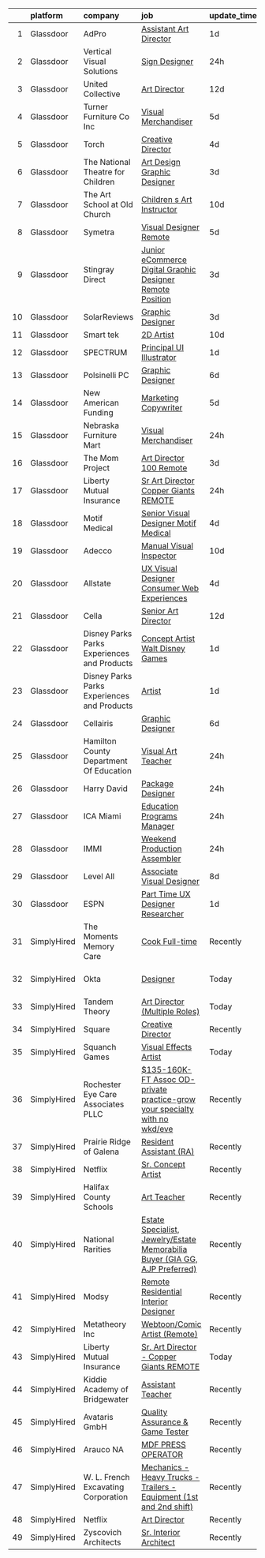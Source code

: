 

|    | platform    | company                                      | job                                                                                                                                                                                                                                                                                                                                                                                                                                                                                                                                                                                                                                                                                                                                                                                                                                                                                                                                                                                                                                                                                                                                                                                                                                                                                                                                                                                                                                                                                                                                                                                                 | update_time   | location              |
|---:|:------------|:---------------------------------------------|:----------------------------------------------------------------------------------------------------------------------------------------------------------------------------------------------------------------------------------------------------------------------------------------------------------------------------------------------------------------------------------------------------------------------------------------------------------------------------------------------------------------------------------------------------------------------------------------------------------------------------------------------------------------------------------------------------------------------------------------------------------------------------------------------------------------------------------------------------------------------------------------------------------------------------------------------------------------------------------------------------------------------------------------------------------------------------------------------------------------------------------------------------------------------------------------------------------------------------------------------------------------------------------------------------------------------------------------------------------------------------------------------------------------------------------------------------------------------------------------------------------------------------------------------------------------------------------------------------|:--------------|:----------------------|
|  1 | Glassdoor   | AdPro                                        | [Assistant Art Director](https://www.glassdoor.com/partner/jobListing.htm?pos=104&ao=1110586&s=58&guid=000001813cf175f6a1d7068ba94613de&src=GD_JOB_AD&t=SR&vt=w&ea=1&cs=1_f62b5aa5&cb=1654584866792&jobListingId=1007918640706&cpc=40021B6B9FB64F38&jrtk=3-0-1g4uf2th8r17e801-1g4uf2thmhaq4800-e3577bc46c7d0179--6NYlbfkN0DLWr0FuvwmpNY589ecXM0wpB-l41nBtAe9mv-PvJGiqby57FipG6GvXAtPTtWhgaVPkaIBkvm_YLDjk2IcW6rzK2V3nKt4mrQ9tYNlsMzSddColGgvnzzEo-YF2PlIn_C_Csymk4yLZ53GnZS_xPMvUo21G9cP3s2F4_dK44R09JEuKn8jZMLh6vsAr0ZDznF1e8KpLniWihZQYftUKVJWjkkXqkcmL6kUdaF4LsSAAAZZd39yC8zqGrUhOvHOdb3b31Vl6dumQ3OftBTx_-oDgvRYqNwNn2dlaApHevmhGhBUQzYY_1nAZhUWeG4vuUVdBiot6ABCXYGGZ_p0TNrmi6UJqZSMoJiNK6qoMSeVnacV3w84KjDAdPw7YBBx_dhMHqxw37-nKkrCf6m-H0rkYPNbKFZRTUv02bp_PPHOQ7pY2JgBzF2xmcMhOew6YzpA0Bqd401rqsGrBdk63ZZc9DYqmvlSMkcDJ46tTCrtb4Li9plRK4rhcsPHlL3vFLLJomp2Wnu27g%3D%3D)                                                                                                                                                                                                                                                                                                                                                                                                                                                                                                                                                                                                                                                                                                                       | 1d            | Colorado Springs, CO  |
|  2 | Glassdoor   | Vertical Visual Solutions                    | [Sign Designer](https://www.glassdoor.com/partner/jobListing.htm?pos=101&ao=1110586&s=58&guid=000001813cf175f6a1d7068ba94613de&src=GD_JOB_AD&t=SR&vt=w&ea=1&cs=1_6136d34c&cb=1654584866791&jobListingId=1007921447024&cpc=601A4E6CD41B5281&jrtk=3-0-1g4uf2th8r17e801-1g4uf2thmhaq4800-b6fda7ee741d6733--6NYlbfkN0CHpSnjIPxMtekS58WZl5Olhjo2iWL5RjE_Boe0ccr3FpZkwzxCry1aZo6_UZ-L-8drZuyyCHSLEjC0GmPYp2C0kRRv6vmAb_3i8P8tdkJLgPUOFZheQ8J44gkZ0i_Okwd0E90PB49HvsXOTejgUTqq_1_SM0qN1U10xYRDACr6_f1MVMtQzGYcLkmjSrpIwnE7948Jy4mZ5B3fSzoMPWlid9WKf8qIldD749NyxXVqKp3uWwsCVrS74FqB0K7vckUdGtSYabWXAmDEce3DTFWUZsTLa7lHE1A_otR7hbrqxF9dP7Va5gosh6RqU_EaMVNVb_jUq7nFa-vkiRpKDA3fN6RkENGtUKuQgiyBQQL-1cEli6Ras3gChDYHtVI33zW_nFsvuLMQwtVsPVPnAmXL1p-QcqDPG3G404kmpj1TuBGCO-yPSX0D6p2A7O-XI7P4ht45KqNNjcnbFRPKVhQGVWBjI_nt-x05gkhDXLC8PLYicxLDw7Ac2sZ39x_giGH8g_b9QuXbFA%3D%3D)                                                                                                                                                                                                                                                                                                                                                                                                                                                                                                                                                                                                                                                                                                                                | 24h           | Seattle, WA           |
|  3 | Glassdoor   | United Collective                            | [Art Director](https://www.glassdoor.com/partner/jobListing.htm?pos=106&ao=1110586&s=58&guid=000001813cf175f6a1d7068ba94613de&src=GD_JOB_AD&t=SR&vt=w&cs=1_d5aa16a5&cb=1654584866792&jobListingId=1007891627197&cpc=F929909D2225707A&jrtk=3-0-1g4uf2th8r17e801-1g4uf2thmhaq4800-b215969f490e5aa0--6NYlbfkN0AZhccrYCUSJlZEde1UnGXnwlG1V9FU8luw-eezWnVYr_TjwKh1ZGohuJHFN-lR5wYluKBjqnX_gCG4N22BsYneFOenQLRIQcPxapwTjjv5CNPyTi62cq0C7wT6mOIwWPmlt5qVDuwQoNKcBUKsHa_R_Y4RrnN_6Yhnt9H4Q1dSKNOgLXcT1c930DAvKEXTfDA4HLjorFQc40XqFDTSnYxNflS3bxb8EhvU-GKJtQYVSWu4zbiH6-aWoRcIipYO5K8OXfWvaEi6xecDLl-ntYbIRFCFdwXqraxZzdAHj0r67fty_CQJkW4R9jzACpyL8MSVqPGvdYItvQqHQBIFSi9e5mxbhtCeeTXDnIS2GjnPFrgFe33Z2DATdjf_TYqzZq_Rurb7iCjB6mFTLw5v5bo9MxyWydHcBrfwp4Ilpt6I3GueUn2IQPNxBgKp6w6F6dF8ZlB2qdQ9jesVa8inj78ivg0pdhZ5_jGFjOg-XxC7nMIMhEv88C1o7i9eWDlPFqcBCz-7uOofdg%3D%3D)                                                                                                                                                                                                                                                                                                                                                                                                                                                                                                                                                                                                                                                                                                                                      | 12d           | Huntington Beach, CA  |
|  4 | Glassdoor   | Turner Furniture Co Inc                      | [Visual Merchandiser](https://www.glassdoor.com/partner/jobListing.htm?pos=120&ao=1110586&s=58&guid=000001813cf175f6a1d7068ba94613de&src=GD_JOB_AD&t=SR&vt=w&ea=1&cs=1_298f39b2&cb=1654584866794&jobListingId=1007909683003&cpc=07D58528F3898F33&jrtk=3-0-1g4uf2th8r17e801-1g4uf2thmhaq4800-913c8230c7e2971e--6NYlbfkN0CKj9soqfSnS0SaZZ2h8VumSKMwLtQ1EIm6PzFBrLPGIsBgKbk69nxDejD8BdcNfBZstinPBsaKj-P9tS7vEv3ZDhB2HMQ_o5XP7c_zqoZkhRqDo7EayV9_gotYVa0Lj_6our76C7CcYoTSFuX2At98Zg3Lt1dOmhL-kevGgmWnYWnJGp-NtmHj8wEPEFO7rdiEA-zq_70qy9zzdziJ1sM7Mw1eADWFDS-6BjgnL_4KIAtEi4CvjjmJKaB_qRyO8L5tJMEgBJLZIYpyHGQqKaJ65zDej4rryG-QYrglBsXWPPlFCO_Xw1iiiD2UENM0NU9mVAAWqo8a8Bngll9z4S7Or35j7xwH13BgQgTEDRfKkXFUmFMc_AwWCNHvzJ3X6VVhZWzSREdetTF_03I7-hIftdHdS2bw8lTmIpt983t4a3wDQjmFYF0bhaGsURwi2_s_DYAW9Lsn5p3otSu4apOsp9yyZ-jx2AY5k-RzNsdUgtXKTPy0VmPENv9nqoH28MI%3D)                                                                                                                                                                                                                                                                                                                                                                                                                                                                                                                                                                                                                                                                                                                                        | 5d            | Avon Park, FL         |
|  5 | Glassdoor   | Torch                                        | [Creative Director](https://www.glassdoor.com/partner/jobListing.htm?pos=110&ao=1110586&s=58&guid=000001813cf175f6a1d7068ba94613de&src=GD_JOB_AD&t=SR&vt=w&ea=1&cs=1_476b94b4&cb=1654584866793&jobListingId=1007913618263&cpc=63E4514951618C5C&jrtk=3-0-1g4uf2th8r17e801-1g4uf2thmhaq4800-00937ec79c24ce6e--6NYlbfkN0ACu_hgM4mYOpGjE6TXudS1eLEYdlotK5aSiNrSIRlNjof6s4WZH7bXFnuSe61NsIDXTJH3vFl5IhncMzVS35oQgjAYYJUuMq9KMBJqU5NTXi8wsqpLLbFAOtmiiOmFDBuCZpugUgtCe7_6hChSq7iT2hJm9VZzHaU8lMvkgCGC5RXj9NZSe-hLmQg5u89e4VR3fiRCYpdI_cBX_cGGdTjdy032xLlKPeRZ-aIan3bpSqciC5eNQSfzLB4wMpNrKgBOdX0kKg-CsHwvilW0AMgrQn6bgwUyWlqpyXjalzMrStP6y_oYLmehHvOBfYuDNDyyj_2CmQudbBCVx0SYgh3WQdJVN9TGpk4b1bKn3pAJRdK-DIhDnYQbYFUawS8VlZPBg6v5NfecA2HNkaZlPsiGv3o2Qql1kQKtfFZsYUpEcVh7z1YS_OgU-nH5WSNLcg-wiLGxAv3HyK_ROTPsqfqEUaRvbjjRnDG1scmAIl-2dVOlZGXO18nk72LhTqtk_Zw%3D)                                                                                                                                                                                                                                                                                                                                                                                                                                                                                                                                                                                                                                                                                                                                          | 4d            | Irvine, CA            |
|  6 | Glassdoor   | The National Theatre for Children            | [Art Design Graphic Designer](https://www.glassdoor.com/partner/jobListing.htm?pos=123&ao=1110586&s=58&guid=000001813cf175f6a1d7068ba94613de&src=GD_JOB_AD&t=SR&vt=w&ea=1&cs=1_10a7cc07&cb=1654584866794&jobListingId=1007916617571&cpc=32EE424DE2B657EB&jrtk=3-0-1g4uf2th8r17e801-1g4uf2thmhaq4800-6d04e634c12dbe69--6NYlbfkN0Dpic54BVjlcVDipi6m9LjoBhk-v1cZuAX2JQAeOlBhmOOVn01mJiALRNHgucja-iFE8eoS-KbrYBwPn3APIGZhc_zdOMtDJhsaVP-ebixEB7FxKdU3VKQSu6quyGPPtU1KWMMhGDFBxBc62t2VBjVgxIZOBM62Ii-XoZuAvy71GO4C4X668Td-wLDJxSlxiFRXherYpRBz2buF_MPFeuki5RYmPXIwp4a2ylKcs9fEfHVcYFoQ0J2pMAnShk0aHUzI_vDhA6qGlJON4mlrPMYxzL_fjnptbakzLSE3UZAvPt6aGWmxM6923O0IgMr9yVweNDkfB9Od-5tTWQjC-ngQe_d9FKATomRvqUWpQCO65E3QpHTbjUmksAgG9js4m5-VXZDO7rV7rsvEUGTJ0w_SVFZYmnB4rDBgYGsyNDDOBFJq8eztpEI4sg1ALhiThjdARKxmlkgj76OCkjbmKy3ymhzdp9Rc2g3w2QOOwUfCJl-3pXHUF6Wicfj5ErAo0nU%3D)                                                                                                                                                                                                                                                                                                                                                                                                                                                                                                                                                                                                                                                                                                                                | 3d            | Minneapolis, MN       |
|  7 | Glassdoor   | The Art School at Old Church                 | [Children s Art Instructor](https://www.glassdoor.com/partner/jobListing.htm?pos=117&ao=1110586&s=58&guid=000001813cf175f6a1d7068ba94613de&src=GD_JOB_AD&t=SR&vt=w&ea=1&cs=1_712951a9&cb=1654584866794&jobListingId=1007898362267&cpc=F17331D9BECC482A&jrtk=3-0-1g4uf2th8r17e801-1g4uf2thmhaq4800-4510296c94bd4c16--6NYlbfkN0CtrcGDsh6wWfsizzzgSQJVT51GITOv18fmG3XJpqcR0dWDKVuRX2XAptEwZLJ_BUZMavSWYYGww8SoIqBGBlGbVY1uZy1DBo9ZoR5WsUq4xgBGtgPt-n3nurY2wseN50j1L2wn8lqp2mS7sKbpkoVwgkHaytOyF1N15-OjBuKDif_FptRo2Dx88O24EJheuMLrei4ee2AXoP0UoY6OK1-qqpv_ZvW58ba_MoxkpbqYdTaiCTf8Wggtmk0KBkOthX6o7KNSa4hu3PpRES-1lbFghWnrv49PQxBmLaMPLzpBLHZ8Tj4qRMkS5iy2GB0bGj5wRaB8ymv3bnUJguV1pqu-1DIZvj4lxvs_scOswQZZnhsHw9yOriJqmLX0VCY4jhsS-aHzrvj9Er9EFj-TB-O4TYPiUYbs2xn80nVn_D5dofAu-xuaYHOg20jhKqeKM7fLqQVLJPq2WWvhtGHbP3_givVDXwxAnp8ZnC8uIz5HEPzQlM3m2eY5DbriPrSPttk%3D)                                                                                                                                                                                                                                                                                                                                                                                                                                                                                                                                                                                                                                                                                                                                  | 10d           | Demarest, NJ          |
|  8 | Glassdoor   | Symetra                                      | [Visual Designer   Remote](https://www.glassdoor.com/partner/jobListing.htm?pos=115&ao=1110586&s=58&guid=000001813cf175f6a1d7068ba94613de&src=GD_JOB_AD&t=SR&vt=w&cs=1_1cb13f83&cb=1654584866793&jobListingId=1007910117840&cpc=AC285F3A3ECA6BB0&jrtk=3-0-1g4uf2th8r17e801-1g4uf2thmhaq4800-81365151b091542e--6NYlbfkN0DxLmO7NH_YTtLbOIMvJFqJGEF88__vqD2fZF7JxivJ0azNiCTgnfJhqK52DTe9kl3HxAUXSrL2mTd0Ptx5yHlrOP7pNyy_I0DH1ewqAlG-HwrZHUudZdbZdhMuQaE91j7v3Tw7VN79EeVQTmxCsMd4tn55Y-PDa_cgZasr_TwpzDmWsdLYfhCh-WO5_hNFzuq4Fx8xHj8UiTZndiFdfdxI1tW7TCIlMiI8qh2Fz_RF1b4_pfy84Z3FCPxTgjPcJI0QkowqroAT232uW_tRic4T8RtIoXQv2HRU9ymwRecnRal76VFYGL8tutI1x42qbT-tR7wOvDrM0WjFNb-87SK3WPGR19OZwMmyLNIPzlvvCpiJQUytNXnZ7f6UA6PAjNnTpItg7Mb8OCKjBVAf7Nd3IHQ-YPQM9NW4DVIGUQ1Lcj1LuSv1ofojTOyBtUpA87tYKmLODoALta7HRe04gGJa3wN33hOceGIlgvRaCxaizs_dsiKjD4OkUZAuwUjEjdQxlzo725OCGem-_MwB0O9i28Yqait31LghAFWUK0vcHxl1fvuOXUzkYcVTzPG6KCw%3D)                                                                                                                                                                                                                                                                                                                                                                                                                                                                                                                                                                                                                                                                        | 5d            | Bellevue, WA          |
|  9 | Glassdoor   | Stingray Direct                              | [Junior eCommerce Digital Graphic Designer   Remote Position](https://www.glassdoor.com/partner/jobListing.htm?pos=126&ao=1110586&s=58&guid=000001813cf175f6a1d7068ba94613de&src=GD_JOB_AD&t=SR&vt=w&ea=1&cs=1_21bbba8d&cb=1654584866795&jobListingId=1007916925681&cpc=654405A9B1E0A9F5&jrtk=3-0-1g4uf2th8r17e801-1g4uf2thmhaq4800-c4f044e08a5aeb1a--6NYlbfkN0BhFJ8ddqZb8WQY2A-LeqcjzbfYC2yoFcx2RKsEMgWd6jGlCMHeR7ko2nHT3289qBbauEkqN3pPtFK1sf1zqQ3jiyCRpzmriXFxJxikwqYqh_Dx_h5baZNPCUYAqieA15MlIpzBYUCXd1fmBUXTtYUrnbEGMf_C04Gf-NhbsKsSpx0HwE9e_gBwjyDC_UjQLjUf8ZZ9Wa5QSm0KGnNWtqP3dmlV_cZxHd5tlQi2HrXKtyTNXneeduoQFjoi73Cot8bWcV8P2I5zTs0FcV7mCCzDeZNiP1Oa-uXkucmwmxNiGRMlhLlQMUxCU5M3909wspoVke2N_ZIUKzkhyNYS2Qo1zVuWN-xmsoxRZekcmfBY-kl6zz01sAOh0jsZcGICX8xribsnqqoRLulnm54C8I8HDaP8FpzpBEnorjzvoJ2aXwZ5TbFNYrthSnomXhEHRbDJAmljE78bSPBQWam9EG20MxPAT2oBHgpkXdU1aD6M39V_t39ysxqSqXoMaucEp3FtDs6YIHgC7WEXML7Lix-4x-OYjaLcKSaelIQo4AxHFw%3D%3D)                                                                                                                                                                                                                                                                                                                                                                                                                                                                                                                                                                                                                                                  | 3d            | Remote                |
| 10 | Glassdoor   | SolarReviews                                 | [Graphic Designer](https://www.glassdoor.com/partner/jobListing.htm?pos=116&ao=1110586&s=58&guid=000001813cf175f6a1d7068ba94613de&src=GD_JOB_AD&t=SR&vt=w&ea=1&cs=1_487ff2e9&cb=1654584866793&jobListingId=1007916022767&cpc=1D891ED3EFC3904E&jrtk=3-0-1g4uf2th8r17e801-1g4uf2thmhaq4800-35effa83c1b04b45--6NYlbfkN0Cl5EkcnNUgaa9wFpZ0kwgW0tbGD9CK2ONfLQYOXjTpmBg2jJtRGBzNT5znIDD_TJAWpRVe_WHrg-4K_urKBY2g9gKoqWLxD4rO6tYoObpPUEykSdck-FmkOUJmMUUaGM5P757XmMoR0hadGb9Gd8Rn32zL-FtB4O21EZVpvqxgPC_ePsmjo7msVip2L_OJue83L3VEROXXogic_x3tKGFMHwSe_lX3BWS-pSwVMZ3ec5XaOwz5PVCdrDPimnS3tzdGC-hM66lkWVkh9TJiVDQkg12sgVjewpDfIC-5ikRkHV_e_9Qpq_IDuQOGceVI-W_cwrkKxLTfB2L9oiac25uP0eiWl-YPEdTt1kxoUiMJEJ2PgtwsWbbE0-8HXMkbriEmtBEIWV5-baOlS53u7LbG4I88tUZiQECLGo5k3aLRqGgWygQhV4k8H7-YcxaS1c6bbcD4A_IyvbliEwIwCPDsrK3OQUcJMaWI0kxqb6xRj7r8NvaQvTYU)                                                                                                                                                                                                                                                                                                                                                                                                                                                                                                                                                                                                                                                                                                                                                         | 3d            | Eatontown, NJ         |
| 11 | Glassdoor   | Smart tek                                    | [2D Artist](https://www.glassdoor.com/partner/jobListing.htm?pos=118&ao=1110586&s=58&guid=000001813cf175f6a1d7068ba94613de&src=GD_JOB_AD&t=SR&vt=w&ea=1&cs=1_b2b7c36a&cb=1654584866794&jobListingId=1007898657002&cpc=E521981D00147CE2&jrtk=3-0-1g4uf2th8r17e801-1g4uf2thmhaq4800-a91642d6d0390945--6NYlbfkN0DP7N_JgDagYY8-Mk0WwzF0Q0gIEsWRfzc2JbQn8QKLxI5WINWVnLWau4r_adrYk_1iygLoHHR6EgNpyowVhjv6oYJWAZTJUj6LVP3HI4YNWLK-mr7phe6wQrl4TArT3Y9kGPKnB7ZbBipykzRT0U-bkqcixq2soOXMeIQY18aPNNk_tc_H3KXqRv6OwkQ3UvoKaE5dOZlElnmOKPgZyuW_RGRqXyo9FdFUDH-v-si1GXodYFtz-nvxZUARXDvcJ09xJUVwKpDrnFsG5FvMvUltduHq_3aSAQ1RzRx9vklLgNzTd_JsZOaj6_qRSYFn5WXWxG9AWchjtkFxART5mIVWc0XrAgIMxx3XB3aKyf1oEb-jKjqcDiJszJQXj2kC_yY9AM_WDstMnZBDNztGMffxK99iKFS5pYZTvkT3eKPI0F-H0Q1rc39Gz6Hg0Jtl4C9gUvJLB4dQF-9xd3p5CTdwEUe6u_ckp3Wg9cMGcOM6V60BSZxN-nbVd6XduYdZ_KA%3D)                                                                                                                                                                                                                                                                                                                                                                                                                                                                                                                                                                                                                                                                                                                                                  | 10d           | Duluth, GA            |
| 12 | Glassdoor   | SPECTRUM                                     | [Principal UI Illustrator](https://www.glassdoor.com/partner/jobListing.htm?pos=119&ao=1110586&s=58&guid=000001813cf175f6a1d7068ba94613de&src=GD_JOB_AD&t=SR&vt=w&cs=1_d682ef46&cb=1654584866793&jobListingId=1007919471141&cpc=8AC01DCC8FF2DC38&jrtk=3-0-1g4uf2th8r17e801-1g4uf2thmhaq4800-54a88a600a2bc683--6NYlbfkN0CeXNZYxOzgf11O9-TFJft4I5QLQjKTqoL33Rtx55G7TvJvoeF0OvnalWemQxNwsZtFTDwTa-MzVEUBcl-z9sZPG5EtW0bmwn3PGSpnngmjsApqFTx4qR41AwgibY8rqKOZbM7-1oFPTwZkzZ2oNJ8eOmYJhRhe2m54pDcyK6so_RlxD9PRGqPBtCoQUz8KD1gU32pCX3ZIVLggYg99eZeHMg-uRLl-CT4woIFxZv4u9AbM9DiCwjw44akR3q0AA1uk9rCTZFzVSqrBuJVqDPpGSCFmWQ0Xpv27LXBZSccM3ZGBNKjaNac6t6TkZgaIzltBQW6eLsADYGLXiO7iTPW3juJWGW4yqxcb25B6FWpN4Vta7LTRQyLLy2f4-UFl-MAXtIBVpPskIX81x0ruDn7O8oYx2KpMi2aLMtfm54YdG1iwFzjK_gp0_ooAG5dXtoyVIpTKzN_O5g%3D%3D)                                                                                                                                                                                                                                                                                                                                                                                                                                                                                                                                                                                                                                                                                                                                                                                          | 1d            | Greenwood Village, CO |
| 13 | Glassdoor   | Polsinelli PC                                | [Graphic Designer](https://www.glassdoor.com/partner/jobListing.htm?pos=124&ao=1110586&s=58&guid=000001813cf175f6a1d7068ba94613de&src=GD_JOB_AD&t=SR&vt=w&ea=1&cs=1_43ab488b&cb=1654584866795&jobListingId=1007906321953&cpc=4F748F1840550ABC&jrtk=3-0-1g4uf2th8r17e801-1g4uf2thmhaq4800-d2ce0de0daad8f4e--6NYlbfkN0DabzwOHJTuDmxoknmx9nk_l51Oq8I8VI_I8dHOoLJR4X7_DNkkHhgpPBW3Ar_GKOjnhP_rVj-J3Syr9RBVK5xRualCsUJfvfYkyLZHtvANTIgjPekSteFOrehFg4RaWtGigJQMRQSpfz65ETjYbe3HVgFMHCeund1NL0pGoLMsVhI3Nz4xmFBHnx-dTc-Zn_tf8iODppcVOKks_iJn5yabayyJTFh2axR90K2axLxIz8K7JrODtnhP9mOB3s6oVls-CCb96N-GMZ1JcagvOQRIMKGWzm57MuOe11bTKUPwd3TsGQ9zl3qfxALSxpKJOHnrGjoS-6NqakP1rFQabOm39yM_V1CSvTG08OWhQEl9EXCrZcGIx0nn29PUcXNHQSEaj1jZODdd1Fnzgd4KaQZXkI-92kXayNmgB3XRMuHyervGoyFG1AWxSu8uz5gql0XcfWY6-Goi4Gsa0VRTWc3q-6PFrVyAakXV-Rm-JKATcOqP911lvNYeRcxjBkj48OM%3D)                                                                                                                                                                                                                                                                                                                                                                                                                                                                                                                                                                                                                                                                                                                                           | 6d            | Atlanta, GA           |
| 14 | Glassdoor   | New American Funding                         | [Marketing Copywriter](https://www.glassdoor.com/partner/jobListing.htm?pos=125&ao=1110586&s=58&guid=000001813cf175f6a1d7068ba94613de&src=GD_JOB_AD&t=SR&vt=w&ea=1&cs=1_91050780&cb=1654584866795&jobListingId=1007909585191&cpc=F41FEAB56D215062&jrtk=3-0-1g4uf2th8r17e801-1g4uf2thmhaq4800-8a5b28da358e6179--6NYlbfkN0C2BFb7Ub2YUp4strrym9V3pWtjyRKtgHKt_kMzkewmGGJEved23y_kY-GSZp2akmMiMYG8Vmbf7wqH4oSHnsgxwW1u0dd9Dl5YAks-fHnrS6ylMBNzZlbGwlfiYUInRAYCPICxzeRQvgyIBIENbeyic_QbYTBxB1mkihnfRX2bK7JN-4XHJmuVQtBwkHW3kNUpjw7dTMqsMI50n8fBmIMdvpNrLeypEoMd4i4CmIPnC0_pKiiKZ3a9i5fAl3eAFQoDw5FJ8K83H9Fgj9hXVXWWnQDICCcCSEX8M--PE-Ov-adJVCKwXXzSTDDn-CajS53BpGFAQTBPVvjkEHhzDlyHWdRQ8x9jEL7cqQ_OeKBLRXX81rEJhddzTH84h63M6FORqeGR8rl--uRDgfU2aByH0nCjUG2vd3KWFiLnJq04sWRO1i7veOHCF0ocQhtiZ8YSfKKtCsz4WkIjowjn0y3zeoN3P129wbANHBJ33eB6AEGtpxJGmIrX2GaWaabS8nk%3D)                                                                                                                                                                                                                                                                                                                                                                                                                                                                                                                                                                                                                                                                                                                                       | 5d            | Remote                |
| 15 | Glassdoor   | Nebraska Furniture Mart                      | [Visual Merchandiser](https://www.glassdoor.com/partner/jobListing.htm?pos=108&ao=1110586&s=58&guid=000001813cf175f6a1d7068ba94613de&src=GD_JOB_AD&t=SR&vt=w&cs=1_fc2438d0&cb=1654584866792&jobListingId=1007921008977&cpc=8B69257BFB62E45C&jrtk=3-0-1g4uf2th8r17e801-1g4uf2thmhaq4800-c31152cafc9f012f--6NYlbfkN0Bx2LbAMGaa1rfOK_nDgFH7iPSITMHVlgswTeCEeQLKjCuu1dnVq54j81YJZ91nc3LQEyt5RyRKEffH560Y68VQVi94cK8papf5D84kf9P5DjMGGIzgM4z4sHGYM-GtuxofAaLCM8htdyKYjGzhFNbXBko_3el3orQFrZLDYbGvbpH87mqvxq1f_Ja6eaNjMWe-K0117xF6c5gFw93-rTL9YgrQw_fPi3f9hR2KF8LKdpE6-f7raCSvaWQDQF7MS8Kchl-f2oqUBnRIUypEXNvhSY-o4dpIDbRWIufvNyclDB6ZiY2OtGYZuTfY4i82xq0ePSW5efEmej1DnTxI4JA53S09R4Ehbvc_u7OvQlxaH0o4sy1gCaK-cn_aNLFAgHuO0qcWeYqBYMBiYxi19f6iGaS4Rc4iZdYado_k8LJr-cBuCMcYdsQFSzvFlCjOsGWL8_10oUSaL0D1X0SMOyo-u6sCIc4H8xSREn8pbk0j3DUxdDqvcldzWlvsnOxAmlws06Qytyd4_CRpMjJamMj7zwP4JWNgzbr1ewoVe6C5ZXMsM7kaf07O9XsteNH-yIygtgrkEMxUpH8G9VbYUsemAfjEHH2WMHxY6ltSy__3AB3Pr1zA5BqExeyBP-Q4MFxwxbfD3SUnSqpfjMRTsGEKYsiUO5RNiFw%3D)                                                                                                                                                                                                                                                                                                                                                                                                                                                                                                                                                                             | 24h           | Kansas City, KS       |
| 16 | Glassdoor   | The Mom Project                              | [Art Director  100  Remote ](https://www.glassdoor.com/partner/jobListing.htm?pos=128&ao=1110586&s=58&guid=000001813cf175f6a1d7068ba94613de&src=GD_JOB_AD&t=SR&vt=w&cs=1_fd8abc4c&cb=1654584866795&jobListingId=1007917214964&cpc=F41FEAB56D215062&jrtk=3-0-1g4uf2th8r17e801-1g4uf2thmhaq4800-fc5f6cbdd377cbc4--6NYlbfkN0BDp_epf89aHDQhKpPegNJQ_ldQpEFZQsM9OcONMGxWx6pU56EKHF58QjVdAUvn2gUAHFSC33B6m9e4kpPSo8E3LVx-KcHT_L7bs8uuk90h_bM7pbanjemS5_jxC1QNMvIrt2EGdNhVGL3AyNsm2mJ04sj8024Ps--YUutGvsMZ2J5MWffZIdJzsf3NJ5QiJuO9aM_zT2m_LbdWjABMm-4gaavm6d5kqOWTIG3TvlTXg19zof297bVmUoMvgrFzyuWqpt5xxVn1jXznZOi4xdJSUX547FkjjJ_ictB-30NvdOB9hTKMb2eaihYb-MI8KgqzVtWriegVUVh6445VfjsI3JyLfP_o2qj75ZvkW1QCkKEI_GRM6lHTAFfLLqcBWM74xhblXR6rl0dlCcqUYMAQYuslSdPp66RdHNu6w8nMIvLo50fVTFnhV7H1l0XLUiztsqMHxGSokyOoYrRo41QOKb66RBrPdSuG5AZIXwDhTGn2MlMFkYRyBoIEASl4fcY_44gam0TJJm3M204kvI9woLJd8AghnOwSLKY0yOvSWwXvUGvr04O3lzeXLiIOPT4NDoxQXj-p3w%3D%3D)                                                                                                                                                                                                                                                                                                                                                                                                                                                                                                                                                                                                                                                        | 3d            | Remote                |
| 17 | Glassdoor   | Liberty Mutual Insurance                     | [Sr  Art Director   Copper Giants REMOTE](https://www.glassdoor.com/partner/jobListing.htm?pos=103&ao=1110586&s=58&guid=000001813cf175f6a1d7068ba94613de&src=GD_JOB_AD&t=SR&vt=w&cs=1_c1371838&cb=1654584866791&jobListingId=1007921597373&cpc=34670CD602BE5E55&jrtk=3-0-1g4uf2th8r17e801-1g4uf2thmhaq4800-3daba5ebad00b706--6NYlbfkN0D19kSVUiNzG2UWy1lRGehFMusHrHGUl8ru40ax50wmt2hEk1GE1yJpaNJle3AtKCFZMv5-6fh99ceO1TB7jaE1rQnCXx37mKEbsfybQglGGNag15-JQ7nD5NT3DMyV7TnKZ4Mih68ohUB8yWZDmYZ3jNg5DqL1Vsfv7zv25Bf8i_pvDnRIqTY_4ohz2umJl0_vidzZACNDWCW1OthYKFf29TGUdmfxmudQRou9CP43Kquqp9nDlpiPSCnnet4-U0OsJ4w8Ji24BEkRV5xg5IMyzeTYXIbO_GsTU1GSVPDZLCowkpDfXlSvoj_LxJEItzXvZNsZ-Xdp-oRPwGX4tTU6GgZuDm2-lndXUQC8NAkq4OzcUHmQhkMLZWVZfuHuwbCPNWTp-TAjLWA2aQSgdv4rb2D5aUVKVlrf7YZwwdjUcjJ23dxIHtXRgYHYYN9dXpdrwBKK--U_tCHwxLgHHJZQYP-WlB4TZRL7BeEd7mlGjtHrhoe3K4tNpcZryoQyKSLaOd_kj835vSrZnr5bcaNzxtYmV9r_XIA3B4iKADjp-Tq4kEU8aR6GdHKyndJJV5iBF7pgUnTHYCAeBcA4Op5WRYJUzfHYbUtqRoeYfSLNUzUdg2Vs93haYmRc8dURJ4Qqvs410yhsmss2YY664_lz)                                                                                                                                                                                                                                                                                                                                                                                                                                                                                                                                                                       | 24h           | Remote                |
| 18 | Glassdoor   | Motif Medical                                | [Senior Visual Designer   Motif Medical](https://www.glassdoor.com/partner/jobListing.htm?pos=109&ao=1110586&s=58&guid=000001813cf175f6a1d7068ba94613de&src=GD_JOB_AD&t=SR&vt=w&ea=1&cs=1_66927f40&cb=1654584866793&jobListingId=1007913880227&cpc=40021B6B9FB64F38&jrtk=3-0-1g4uf2th8r17e801-1g4uf2thmhaq4800-59144bfb42a1ffd4--6NYlbfkN0BZhyM__g-MJpR_k2NRwi4kLvT2eM2Ld3-Ltk3-h7qf5HdkFETVgTrfvWgcggUxq8DCFHAm5tBn5Dxcl6e3t7y3Qtqg_6tH6umGNA_J0BTz911dRN7Tpc-cenVnASCl2Q5R59ek0UCie1dTPy9KYmbtZa_hQFIy8wfu_dOXnAK-Pa_zZsrfVzvKY57K-xpwhwZhuyuGR2IB1JgaLQ7O-_IAsvYYVqXgkbTEJw3FD-qN2pEF14z3NaY-zdfBKFyAZKf1I6iijEroCwu0bALz9BOQ_OJWRhtQ0rVlULovY1R1khlJKi0kLsZ19A98L2v4QD6zHAWCWWCLvFELNKS0XqE7OpwfFyJxM6ihGu4afUqAo6HSMG4SEpkscGs2zEbV-6o2K3AX9dsQdnUP_gmw7VLJiWGG1QKCtZAFTd9Y5LVxiLMWCFQjwB4rrAvnNCw9o3ud5wCrIrALK9tuuWImNdA2NdMPCw8uw7cEc1oYrNbCcPMeHOp6Xa94euYxTR9gRD9S0PRsH1RXEWT1-7un2rhiEAKdJXsdvwjxymk39KfZkGX4f-x-lv7S)                                                                                                                                                                                                                                                                                                                                                                                                                                                                                                                                                                                                                                                                   | 4d            | Asheville, NC         |
| 19 | Glassdoor   | Adecco                                       | [Manual Visual Inspector](https://www.glassdoor.com/partner/jobListing.htm?pos=129&ao=1110586&s=58&guid=000001813cf175f6a1d7068ba94613de&src=GD_JOB_AD&t=SR&vt=w&ea=1&cs=1_74a51061&cb=1654584866795&jobListingId=1007899472889&cpc=3E251C7E648E8D76&jrtk=3-0-1g4uf2th8r17e801-1g4uf2thmhaq4800-4637388791e3bad8--6NYlbfkN0CsARmfH1XNQTa22oGIIJ18FtyAjbQsgfeQZpddTLaeHpCYMfBW8ir34LRYjnjzrv95ja-yGxKpwBrY0himcuDmCi9pcKSy2Bi6Xo27M05sgUqvOkWaRugBAUYoXANLy780V6xcKbYSZ4EMlN7yqWx8ju8_Vrik05t5-K5mTENoVkTEkXJvH0SEcWmvWf_icw-ZU_38wesAH_KDdfBWs9D3lyLlIltVBbXZcNI_Bdm6aq7H94B9vcB4o8nvveBdb25ap9lp9uCJJcyDE4ooXFIIq2q3RoJuh5S6WJ5xxLBHCZHHqWjOT0nlVqS3iX5TMbcAhFXpPxG1PCOj7Ug0Kap4z15e2ETB-yYFd4eMHIViKK3TCLzC0zTbL0VuAK5ko7fxpaYI7R4vhpQrR8MxBvCJNivt3-SpEuyd96cYF3nG8nfdjT7fzj3A8iaXr4GXCdV8yzbTLuKlQfecBASPUG7ZxeLsWYQbXsTbpggnGJkwvu3FVbUES5RkOTmteHLZx0CsrA2yj4OZvUq89Z2woEuqmx0MIIQmtulqFny5LkuZcyh681UipW6ML8loJ8eF4hGI5-xht-HbVXzEnU6xFOxx7I29DPMrAbtCIZVn8eEYH4Xz1KhNd2LgSnlhy3lqlLPx9ItQR5EbPkzcX_P3-j5KwtjhYHm2k8FJx5ZcBSRBeIv2wZoBET1_ZdicjfUAya0l_xTxDkstkDgcrwR8r6pwCyqShGIR1A39wy19536SkBklEiM3xqSSPzrl3jcwSWqW9pbWbq-Ofmz0gaCTj-jPvzKDKpFFdXASgBIdSpgpuULwOAKdTXgqZE318-M_6qsx4lnKFSMk9dpPLHb4DLbu74ip8LbpRHl7S00dYO3QcZ7S3GAPl_EsvCsQG8DkJRugbLKWDstqp7memcPrEfnDYqL5K_I7Pr6k0-JCW4bwLA%3D%3D)                                                                                                                                                                                                                                                                                      | 10d           | Marietta, PA          |
| 20 | Glassdoor   | Allstate                                     | [UX Visual Designer   Consumer Web Experiences](https://www.glassdoor.com/partner/jobListing.htm?pos=127&ao=1110586&s=58&guid=000001813cf175f6a1d7068ba94613de&src=GD_JOB_AD&t=SR&vt=w&cs=1_b65a26f1&cb=1654584866794&jobListingId=1007914485050&cpc=F4EED0218A761C36&jrtk=3-0-1g4uf2th8r17e801-1g4uf2thmhaq4800-3196ac33e8f806e8--6NYlbfkN0BLH0BMQoDn-yw6Urt952hBm1JLFZ7WpBxND2cMIOjOqdmupiC_ZwOjCSzUpM3cDMZGOf-Kt_-x8Ym-llbhspBMgQkvS4-FVVe4lgdPNxQFzCtELzUdOAXdalJtT_oXjWdEPwr5edWDyv8RyJ9E9o24SA9RCt72_oDm4CeruygIA0PVnN2MWJUTar19VWzOp-Fa6lrCZF871efbBOMEtIF2gVz5bic5-tMDc7cnqzPD24iK8a3DxywjAIcCNSZ7sba1ZqPOB-ipwxO72Zgeb_R3hwuO9Yua3xhvcgdSmGAAS4vV4IlAcydJugOR-Ma3Gp13mu5s8zN3owuHKciV0CE3MS0q8GAszyL5GATLjAaVJ2o-NhbBruXPNUCfh7e8rPOpnfJeuTKE5rN0NuNegToWfRauzCJ8JlbUwCq9fWzw8KE-G81ljKvXeBTIMCk0WdBbgrHTIuMs9A2597XWlODEq5Jm9hTNwOak-3JngbAU1Yy_jfslpdG-w0LXKJmj9m0rwG6tDPYfEgogqAd8x0tEy03pZctirgu9CnhbAUyuQjGNaTOn8P-0mmMzl6J6nozh74Jdk4YYlF5tTubNNHgeT2jx5vkrCaj6EA26W4bbu_9YFqyagOlS2v6bZ-Nj_nj6pOuyUbyZsvkfENXRDz-mRUhOCb3m0Asxs_uV8hQOfgNrPaUA8YCC5U0hRZDn5YZ72JWk1Kn30ulaurZ7uDwWgmAeyyMhneXt6EL8vGW79C8MU__-s1JeHASwGqE9UONHffx8A2ARHR3yNhOUSpxFiFDu3ZXtkPK9dUqE2ROVyHb4CkwgePPICW_gA7_7FNFfsIjcS5YnxHfUQztHewif8GRuxiY6EQpwYtCDRdAgBAP09USPy3PpaYwMcuGpXWgaVoNEZGAaPqJ9kDchTw7fDu3ZuPqnhnJDlx2uWDlJjTHzqzb1h-g2sVjpVtbAt30vhHXhkA-A8xmo3bk2VPaca2Lc7jBbBT2_z1aUk7StL28xCognZvyW1qbYrertIrrX_R-Y4AtWlmKEpy4-W5lI9qgpwes93bit6UF-6kSljbgM5KpRHQCb9UY-t_q40zoOCT-iTYka0uEhfhik7VYCRSweSS-TXnQhugFcaTXAE9aMWkY6OR1fFCIt8oXeD01zu0gRpluovLe6T14I_aZQfPtujo2m5xTrbc7WdUF16MQJ5oQQ3mtj) | 4d            | Remote                |
| 21 | Glassdoor   | Cella                                        | [Senior Art Director](https://www.glassdoor.com/partner/jobListing.htm?pos=130&ao=1110586&s=58&guid=000001813cf175f6a1d7068ba94613de&src=GD_JOB_AD&t=SR&vt=w&cs=1_89f2b268&cb=1654584866795&jobListingId=1007892665403&cpc=AC285F3A3ECA6BB0&jrtk=3-0-1g4uf2th8r17e801-1g4uf2thmhaq4800-cf3d92489477b1fb--6NYlbfkN0ABL5jwqrJX8j4-zsE1pdctockIOMh3bUiDojLxDHSgfnyfdrl215GIT9Vdrv6w9UmbdCrl0JRumbhYMqPkHJTa4m_F6yoMFvuNdFk4uSK1JZStyQE2i3j6gZT4_uEleeuuN3ng1liH4YDGTU6WLUiNz2yF4CKqBRZAXfcq8nQ7fJQzv03O36vg0kBaUuw2bTELEIFpmV_sQp5E-RLQQIZ6NJjD-_-GvLIliniolikUllH9ARsd2VVPZ-_y6V4oYMERBfLBFL6tj0sE1vV4R4rFuHBvrEz8a4YsQHZsgfMTtafYwgGFuxOAWDMocKfC0GVLldCCZj63-wWe5xfsNjNdax8eLjasShUtNTXfpMzOd3g7AGPTVhsr1KFVQr1XdckNaK9C1bu9_4TIG_wuLqaRVkmMck7pscz6Kll0t-Ei8X3v5gHGEcrld8gKvHIWqIoIIZQTk5y3GgqZDTQ7CJdwjGOnq5uSd2DEw6v0ImbQdywM_yUlUx2PA5orrPkz4GTAzeJg_ZbFCgJ8b9oZwkHEHJPO1d1UmKfQSjf2S5is6vHM5sR8TunslPs-gZ5VKLIzRO6wPLthThYDwU3eXp9MahSJwYYzasJj_9JlgzteQ4n_btBaEON315SvBIkwWASBcUV6nx-UVUtsREu4nSd5G11p65dqWuDOqjqrn45V4CAt0ugpV3bG4j_ihwDRw09fi8mAPRj0k4C41QuXQd4U2aC2a5grWI6nK8fqisfMrIwbFgfCrEzF-OKbfHe-PNbWt3G6w0KTE0NFSE_RgVD_Nkkm8LbzqRk%3D)                                                                                                                                                                                                                                                                                                                                                                                                                                             | 12d           | Minneapolis, MN       |
| 22 | Glassdoor   | Disney Parks Parks  Experiences and Products | [Concept Artist  Walt Disney Games](https://www.glassdoor.com/partner/jobListing.htm?pos=113&ao=1110586&s=58&guid=000001813cf175f6a1d7068ba94613de&src=GD_JOB_AD&t=SR&vt=w&cs=1_685000f7&cb=1654584866793&jobListingId=1007919229157&cpc=3DB599BF2F4828F0&jrtk=3-0-1g4uf2th8r17e801-1g4uf2thmhaq4800-c5b7db33d51b3d1a--6NYlbfkN0DAFTyt7pbDCC2JPO79CSdi1dIb81yjczP5qsKcZIxgiYm3-7g-689UDqHItQTwke95iZ56NJfW0fOKnhrGL6ipMNNtvBHA9eaZDYcgDM8IS5H5d-I86DeRwfup7DLjL6jw5WPFpqmKSC-RG_57VWbStubS2exT8u_hZla5D4MS966cLOFyhG0grJ_9Lyl4M8HPSPSJoFG66VBOW1Fkfs4J8uMFAUelXX2q4Nr6vNLP21-tw16UCgUmE4cSCO732frWH17LjPm2Mtkgc5s76Fa9V2hnJ6wAYnG7j0BKi65gAz_mw5Bq54kzrx7Jut38GZiwcsWdOoHGHcpu45MqIxdOAHynOSqzFklmExmNoW5-6fuDH2c0CFuDvKCcksg0VEaeQROg7NgRvbKcHzKyTWALGbnewB7ObFQRb4uBwmYDXf7gbPaVspYP-GYQSyzIIHI%3D)                                                                                                                                                                                                                                                                                                                                                                                                                                                                                                                                                                                                                                                                                                                                                                                               | 1d            | Glendale, CA          |
| 23 | Glassdoor   | Disney Parks Parks  Experiences and Products | [Artist](https://www.glassdoor.com/partner/jobListing.htm?pos=112&ao=1110586&s=58&guid=000001813cf175f6a1d7068ba94613de&src=GD_JOB_AD&t=SR&vt=w&cs=1_40620a97&cb=1654584866792&jobListingId=1007919229402&cpc=1CBFC3E34E2A31FF&jrtk=3-0-1g4uf2th8r17e801-1g4uf2thmhaq4800-0b197a48193f2804--6NYlbfkN0DAFTyt7pbDCC2JPO79CSdi1dIb81yjczP5qsKcZIxgiYm3-7g-689UDqHItQTwke95iZ56NJfW0RPOLwI5ohkO8RGVIOTy8isN09GwmzMtXI7V1AgYmM2YquBCSMZx8JSng23dUxgY6UlBTLrorfec9_YUc6ByB7pqZs4Oy2LdaddyJGsGTFSaanHpLpjNvhK4-JsSDaRk0WUl6RZlDlVchInTfiRQjCFJa4OExESRmSsKBYWuqe5qe9LFnsnkIc2LkXXATolq_X3Sz6nyg70d6lHpxaXmNEn_B_qWKf13ugGZiMIbhsw1Kc6IBO4krVC8b0cKtoUDrTU6-hdMM055j8hDpq69NLnFo2QLJIkiLHkhfkHBOIXS8kjjUcP70vXSlss-7zuzxM-lLaTymsW7Ywn-oxrBeK2Nq9k25FgO-Fnfahm0MNmK5Odc02BHJaA%3D)                                                                                                                                                                                                                                                                                                                                                                                                                                                                                                                                                                                                                                                                                                                                                                                                                          | 1d            | San Francisco, CA     |
| 24 | Glassdoor   | Cellairis                                    | [Graphic Designer](https://www.glassdoor.com/partner/jobListing.htm?pos=105&ao=1110586&s=58&guid=000001813cf175f6a1d7068ba94613de&src=GD_JOB_AD&t=SR&vt=w&ea=1&cs=1_98eb0e8d&cb=1654584866792&jobListingId=1007905807990&cpc=3794EC2BC9A3BB0B&jrtk=3-0-1g4uf2th8r17e801-1g4uf2thmhaq4800-e23e22181f2b79da--6NYlbfkN0DimWJ83CHT1ZCPVN8tHIKtJyaZLFs-ASOcJFQs8UXSw5r4m8mOUgMme-b7P8D-9uzbZ3GGP9Op30557bAW2yN0OEmJ0xPtWlZHWiVe01620yf0Ij-OkF_i0bfj82umuzqSuBqy2o9sUoxaVm4avH350MHE8-foUu1buA6rpzaySb7hD5uDrHJY_zAwb8D690yNAB0F12jnz9It_IDz6Enpj7SdVIv2mTyZJDPBZ0VOZul84cPzauym72lGSkVSl9BFmacjlUvcu1WIQjN1z28zQDig7-bMBOKDvsGnND-UITdPazylLTGkhcEq1wCVUuUcqXQ8fSedMXZ78XaVz4j_ihLOpsmEaaDjBV_5eqyrTl0D2yFMZoUOnormHw3VQYhczNcTAubz5-fsjbNmyhPlaUauD3e5gml2iBvxupfmDpO_IZz19GsnaEGMYbllsaOlKD2WgYWm6Hn7DyExt6L__cn6tinjL_JcMy5VszAOncdFlmKBB1ixM1Zd5G8was8%3D)                                                                                                                                                                                                                                                                                                                                                                                                                                                                                                                                                                                                                                                                                                                                           | 6d            | Alpharetta, GA        |
| 25 | Glassdoor   | Hamilton County Department Of Education      | [Visual Art Teacher](https://www.glassdoor.com/partner/jobListing.htm?pos=107&ao=1110586&s=58&guid=000001813cf175f6a1d7068ba94613de&src=GD_JOB_AD&t=SR&vt=w&ea=1&cs=1_fdc661a7&cb=1654584866792&jobListingId=1007920876084&cpc=BA15C3E50D27FFE8&jrtk=3-0-1g4uf2th8r17e801-1g4uf2thmhaq4800-d411b83e3727e1c4--6NYlbfkN0BUFLRzzKOFm7Iv9Qauzqw_SDxj5spdeLv4OXC_btW1OcVUhkd1k2cIVJa-Mgjebqq7mrXKawZnHQ9MW1o_oRPcb8xi93XrTxwFZJ995Fvma1pV4gBPXZJAv-xi-xEp9V8NTst-02niqSU0gn8hRxe-s8e9mEWj3qTYyvxL1koRO5w_JYgCBJv9wVYQCBGh7oT9h5Xn0_otZ-E34_Xf1aXqidSxtmqUJOlVyQVDgAXJh3uVKkdR5vFTiCi-rGeI55chnZWOLh2fdIXgPuwkvs_hc1i-Mfpoz_C2eTwcgbR-ZPmOS--zONALaIluzu9nBU2SBdhMYlWjbhUzvSQ0xf42-2HIGjNeBoVKuYj2SaFn7l5-MuCx26VnY_pbVT-i02WjAooya4gV_jz9iC83XaNci-Il_sPbqo7aKwaiEFnptzC7rIGq4yukelpFcHHVu6THo0nqTqzVQQ9PymmZ6gPU0h8PoLDUmROXGn74JWcmatQb-KRtZZ9aPqpXtKJ3jlvteeC_BK2sVg%3D%3D)                                                                                                                                                                                                                                                                                                                                                                                                                                                                                                                                                                                                                                                                                                                           | 24h           | Tennessee             |
| 26 | Glassdoor   | Harry   David                                | [Package Designer](https://www.glassdoor.com/partner/jobListing.htm?pos=102&ao=1110586&s=58&guid=000001813cf175f6a1d7068ba94613de&src=GD_JOB_AD&t=SR&vt=w&cs=1_bb544a99&cb=1654584866791&jobListingId=1007922093164&cpc=C466624457DD16FC&jrtk=3-0-1g4uf2th8r17e801-1g4uf2thmhaq4800-c73860af2e371f8b--6NYlbfkN0C2Kxy2UJ_Pvnd4od3WrkCWO_kqcj97eYDc0kbVAzRhDi2ywKUcguo9BRHByusGnjg3kmLUXU_i7lefnfjaUm1QM4NfD7ZpoySdt9IPt61IoPdiAbES3LvG6ddx4Vv7n8CNZC7_gFVBusF8hGP4W2yK5Ra6JK5SlpPuMlKNM4lTDfG56jjMC7z3Vyxum9ZbjNpOo8Jekn8c39_tKz3V3LllwuKOz2x-3UL9NPXZYr-iP98cQoEa-iOG9Tf92VmtV1gJocD6QEIMg2QvOqK6vsyu6clGYdGeem8ds1ReOCz_p1gss3x-Sz-LUn-qKRit0U3Nf8G-a5bilzUAJknNfzDcZgMO_sKM6IPErhmOuwGS9u7FZB91vLQfy98osci9a4ZhjrBzkgXGiwarRAjaPRKs6wCTZgH5sQwQQhZ8NBIMbpktIxoGlOq9Q42tvH3-oRT-mCdsKSQmv5w0j6F_v7xC0GznCw7IoI9Y4H0P49SrKNF_eCl82W3TbA8ESGNDb6LqTnJWdaXFv5yVpNfBTux_-xQDAgdujLTwO1Ihep9DpGU5TL6f13cBrw5fgWvrZjA%3D)                                                                                                                                                                                                                                                                                                                                                                                                                                                                                                                                                                                                                                                                                | 24h           | Medford, OR           |
| 27 | Glassdoor   | ICA Miami                                    | [Education Programs Manager](https://www.glassdoor.com/partner/jobListing.htm?pos=111&ao=1110586&s=58&guid=000001813cf175f6a1d7068ba94613de&src=GD_JOB_AD&t=SR&vt=w&ea=1&cs=1_137a917a&cb=1654584866793&jobListingId=1007921530936&cpc=B63DE67CBF13A213&jrtk=3-0-1g4uf2th8r17e801-1g4uf2thmhaq4800-049295a76ea434e0--6NYlbfkN0D788tVLZnHYB2JKTLmCXo4PydfvtZKcdbYx6lxKaz3IsjpekL0mtLlSZ4QvPEm_RlYKG7au_pyxxyNrLxF6dybU-MQ0x7Q2U6UDpjJqoqqp4mf-Im7ci17ac2vZ6obVmuwNN-tBJkk00Vl0cesxuJRuMHi7XP8QqcZYxY0GD7cm_yjMi6zsO4uNmEwkFFX_ahpXZywkRYkXavV7a9YQnRNO5MWqGpW662VyuDTyTsknl9sgUcvd5hyHSQYTbH6nJuAaXqCbUp6xMcpn6KLl4zMO2ljMm-ExHIWezVGYCZ33o8GCvjJ-bVO-PDFFkw9sSKY8C6HS5JsVgoUqm1JYNf36Lqw0b6NvVnmoOKd_1AeO0BzPYEe5C2THR8-yOP-MiBOHKUaRnttAAfRpLuz-cL0y3ag00G15uzCac1G6khc4pMQhVjwuarCWp1frlaNs5w5pmz_JD2DBbB7ciObGA8mAwPmU_6YdTqOM_RHkI7QnaZYS5vaECzx7lpGfImwZQly8k4hOeKQaA%3D%3D)                                                                                                                                                                                                                                                                                                                                                                                                                                                                                                                                                                                                                                                                                                                   | 24h           | Miami, FL             |
| 28 | Glassdoor   | IMMI                                         | [Weekend Production Assembler](https://www.glassdoor.com/partner/jobListing.htm?pos=114&ao=1110586&s=58&guid=000001813cf175f6a1d7068ba94613de&src=GD_JOB_AD&t=SR&vt=w&ea=1&cs=1_83e73d34&cb=1654584866793&jobListingId=1007920417303&cpc=70D6958B2CFB98E6&jrtk=3-0-1g4uf2th8r17e801-1g4uf2thmhaq4800-e7326f49ce821e62--6NYlbfkN0DutvxOEwQMm_kLJVKUbDayV_MRtW_Rh973iF0_98rG2pZSuXug-wogqqGcki7zk-OwJED3Z-w4rniwJPg1THyzVkAoTxJtqpc65moPAQYOR4DGCIiN-QCdPIr318nMfhb7Tx7IEyuiC5dsYDl8y8THHNuCXdCYL0o3BtJzO2xqGxjLJvFyxaKPT70ot8KVMLqpFCEr4YbwMV2cpHgoEmZqlFsLvXb8SKDzoUqt0qASFH7DhNB6hhOVDC2dcyQam1dRJNook8yc_mt_o3pRuGLFRxxy28Lvj13y1gsZuHZIlKeq5oBvmqR28TnDfbwPQoSa8uLWqNeSFROdUWFcuuXSiaBoQfA5JGS0GMsoVlYAwA8J-jKm_T6CXiHJWrTA1a-YrFLf7a8o9IrwY6smUpkka7hguD1tCSWlv3NXf80wqw5WXDtghoxBCKDKBvIfK_BSB7Kjps9-iAXRW2VVAoEUGJ9kPLHtH03TUuZwAWFs0bl04CYKDkdrjF1jiltYhOSi5wUPR3L2rA%3D%3D)                                                                                                                                                                                                                                                                                                                                                                                                                                                                                                                                                                                                                                                                                                                 | 24h           | Westfield, IN         |
| 29 | Glassdoor   | Level All                                    | [Associate Visual Designer](https://www.glassdoor.com/partner/jobListing.htm?pos=121&ao=1110586&s=58&guid=000001813cf175f6a1d7068ba94613de&src=GD_JOB_AD&t=SR&vt=w&cs=1_36e5bae7&cb=1654584866794&jobListingId=1007901804440&cpc=9952A63AB06E78AD&jrtk=3-0-1g4uf2th8r17e801-1g4uf2thmhaq4800-624adba811050515--6NYlbfkN0CgBgcxuOwrlzWFp0xvOgllyDb1Hw7UsKEX_IsXppgvM45FUqvDc36zKvNsGjws-2g1kKo9pMTIURXbdSCGpjqaGLZRu-lf2fHVHODx_34wbLPsjQAuIEaMwwqmU6TEKyMWu0hXsOQ_SyjefDAzfETugE_LN0y3p8cSMi8MBB8bgrnNZID97D16ZLS2CSLLdaqQXuKFDYOfDifq-6-18HDF6ec6pazZewqdGDc2RxU-Jw8a0XWTphkyvMsSmHrfW3u2_J_zGElCxTPi1ekDFm6KKq1Ff-3SOi6Q9FRiYPFlhm9XwQbLirL4Zi3JKQ8oGFgFEEPm5EMVJy-cBktBjTYeERbLKubhNvvwrNMYf7TbeVOgiPTEXnKpcR0FsHeT72X5jMFdGvGNHpich-iYh68ULxiOe0Ob5jLoFuWmP8G2qWqZhMlpdaZq8PVQ9ObQw-T9NUCcvtQcHfo29bAvjH4JdHPB5_q2QbPRGh8bEVGTzKUaxRJnFbqL2vG7rR-a-e7Ex7kvF2122A%3D%3D)                                                                                                                                                                                                                                                                                                                                                                                                                                                                                                                                                                                                                                                                                                                         | 8d            | New York, NY          |
| 30 | Glassdoor   | ESPN                                         | [Part Time UX Designer Researcher](https://www.glassdoor.com/partner/jobListing.htm?pos=122&ao=1110586&s=58&guid=000001813cf175f6a1d7068ba94613de&src=GD_JOB_AD&t=SR&vt=w&cs=1_fd2b23bd&cb=1654584866794&jobListingId=1007919202309&cpc=F583A5AE0DDDFE3A&jrtk=3-0-1g4uf2th8r17e801-1g4uf2thmhaq4800-0e60b6889939ff6f--6NYlbfkN0DAFTyt7pbDCC2JPO79CSdi1dIb81yjczP5qsKcZIxgiYm3-7g-689Ur9xqU8QiYHU3CBSTcFo8SkbABa6d37E7HHKBG0YZoUjxI7ddaVG38CbspchdfKk6IyWyfQrl7o0dAkHtzpk1WKTBsiVym6Iyb4Fvm-tp5UsB4f_8sWmyKKvxZ8tP3HJLTxIvowaQBHuzjQagZyu0lOR75AVzP_KYn9XunhlIi27PzFXjrp2Y-ZO9X7Jq4aw1r507Oy9rzWcXu0Qer27AlgeEOwv-5oqaW4wF1JMi-Wfr2XxiJgp5SK4mxGU8ZuYHWXdq0R_2XQlSi7aQFIEIaa0QWsMhSqInAK7VvlXkRLjTqwywa5fgqsnid40iF-j3mb9ml1nf39sY2UHhHrdaJv-G09BFXYhVGTBX9nH77hMWYH-uso_0ahtf8LIjJ39P)                                                                                                                                                                                                                                                                                                                                                                                                                                                                                                                                                                                                                                                                                                                                                                                                              | 1d            | Bristol, CT           |
| 31 | SimplyHired | The Moments Memory Care                      | [Cook Full-time](https://www.simplyhired.com/job/kZ15JsdvovFFI2RcUp-uWoophkijv9Rtcj_Nq2MNqfBKsyocZ386Kg?q=visual+art)                                                                                                                                                                                                                                                                                                                                                                                                                                                                                                                                                                                                                                                                                                                                                                                                                                                                                                                                                                                                                                                                                                                                                                                                                                                                                                                                                                                                                                                                               | Recently      | Lakeville, MN         |
| 32 | SimplyHired | Okta                                         | [Designer](https://www.simplyhired.com/job/xo-c2nYhOhNGJ14KwagWL-6MRc4GqETgWhlpvYvPtX1tiuOonF_icg?q=visual+art)                                                                                                                                                                                                                                                                                                                                                                                                                                                                                                                                                                                                                                                                                                                                                                                                                                                                                                                                                                                                                                                                                                                                                                                                                                                                                                                                                                                                                                                                                     | Today         | San Francisco, CA     |
| 33 | SimplyHired | Tandem Theory                                | [Art Director (Multiple Roles)](https://www.simplyhired.com/job/IvgtaR8CAaeo8IcvHgxOdGswjf0LvANV0PZA9qO3ExO9YHRfsPAt_A?q=visual+art)                                                                                                                                                                                                                                                                                                                                                                                                                                                                                                                                                                                                                                                                                                                                                                                                                                                                                                                                                                                                                                                                                                                                                                                                                                                                                                                                                                                                                                                                | Today         | Remote                |
| 34 | SimplyHired | Square                                       | [Creative Director](https://www.simplyhired.com/job/vq9eYmY859zLXxjY_lnJHLI2Og6xxt3JXhQMPAVkTXYPH-lxwGHLSQ?q=visual+art)                                                                                                                                                                                                                                                                                                                                                                                                                                                                                                                                                                                                                                                                                                                                                                                                                                                                                                                                                                                                                                                                                                                                                                                                                                                                                                                                                                                                                                                                            | Recently      | Remote                |
| 35 | SimplyHired | Squanch Games                                | [Visual Effects Artist](https://www.simplyhired.com/job/41SoUN8DacXQOpR0TK06qhC5UT0YBcmNs9YqDq7OLozCo9n0-z7HPg?q=visual+art)                                                                                                                                                                                                                                                                                                                                                                                                                                                                                                                                                                                                                                                                                                                                                                                                                                                                                                                                                                                                                                                                                                                                                                                                                                                                                                                                                                                                                                                                        | Today         | Remote                |
| 36 | SimplyHired | Rochester Eye Care Associates PLLC           | [$135-160K-FT Assoc OD-private practice-grow your specialty with no wkd/eve](https://www.simplyhired.com/job/5Ln4sQKET2Nhm9LGb8WLgKgnA8ycei4XfRESJwxOYjYpOC_4eGSLMA?q=visual+art)                                                                                                                                                                                                                                                                                                                                                                                                                                                                                                                                                                                                                                                                                                                                                                                                                                                                                                                                                                                                                                                                                                                                                                                                                                                                                                                                                                                                                   | Recently      | Rochester, NH         |
| 37 | SimplyHired | Prairie Ridge of Galena                      | [Resident Assistant (RA)](https://www.simplyhired.com/job/xalvUs9feat4agrC6rXRNdmNk1IHgwg_zdAyyg2CrYftWmoenmKV8A?q=visual+art)                                                                                                                                                                                                                                                                                                                                                                                                                                                                                                                                                                                                                                                                                                                                                                                                                                                                                                                                                                                                                                                                                                                                                                                                                                                                                                                                                                                                                                                                      | Recently      | Galena, IL            |
| 38 | SimplyHired | Netflix                                      | [Sr. Concept Artist](https://www.simplyhired.com/job/gvB5XFtICjHSsyDCaMyJK4Csma9RGhnfWSJeR-ckq2WqNuSwBrIklQ?q=visual+art)                                                                                                                                                                                                                                                                                                                                                                                                                                                                                                                                                                                                                                                                                                                                                                                                                                                                                                                                                                                                                                                                                                                                                                                                                                                                                                                                                                                                                                                                           | Recently      | Remote                |
| 39 | SimplyHired | Halifax County Schools                       | [Art Teacher](https://www.simplyhired.com/job/l4fZzG6er8HW0T-K3hFVmKjJAhNPVPj2C3SP2xWZAQVfpBDmzSV68g?q=visual+art)                                                                                                                                                                                                                                                                                                                                                                                                                                                                                                                                                                                                                                                                                                                                                                                                                                                                                                                                                                                                                                                                                                                                                                                                                                                                                                                                                                                                                                                                                  | Recently      | Littleton, NC         |
| 40 | SimplyHired | National Rarities                            | [Estate Specialist, Jewelry/Estate Memorabilia Buyer (GIA GG, AJP Preferred)](https://www.simplyhired.com/job/b2oL4xpVjtiBgxp8aPZywFVQLmsYHkBX7o4M9j_XggDR7FxM8P-gng?q=visual+art)                                                                                                                                                                                                                                                                                                                                                                                                                                                                                                                                                                                                                                                                                                                                                                                                                                                                                                                                                                                                                                                                                                                                                                                                                                                                                                                                                                                                                  | Recently      | St. Louis, MO         |
| 41 | SimplyHired | Modsy                                        | [Remote Residential Interior Designer](https://www.simplyhired.com/job/mVfFsS8KWlfAJ5STNn0FZozlQCtwyl6AyXSeGStKfKtGTtfvfEbehQ?q=visual+art)                                                                                                                                                                                                                                                                                                                                                                                                                                                                                                                                                                                                                                                                                                                                                                                                                                                                                                                                                                                                                                                                                                                                                                                                                                                                                                                                                                                                                                                         | Recently      | Remote                |
| 42 | SimplyHired | Metatheory Inc                               | [Webtoon/Comic Artist (Remote)](https://www.simplyhired.com/job/3nYCJFPFSVsmRpv_TlLlRrsPc40lXQfpZG74zVf4x5OsN_VqFc7nrg?q=visual+art)                                                                                                                                                                                                                                                                                                                                                                                                                                                                                                                                                                                                                                                                                                                                                                                                                                                                                                                                                                                                                                                                                                                                                                                                                                                                                                                                                                                                                                                                | Recently      | California            |
| 43 | SimplyHired | Liberty Mutual Insurance                     | [Sr. Art Director - Copper Giants REMOTE](https://www.simplyhired.com/job/3hRIE19I1LiXOhPxtR4uV-NXDCEzJCAREdmji78rwc1bevUP11TeAA?q=visual+art)                                                                                                                                                                                                                                                                                                                                                                                                                                                                                                                                                                                                                                                                                                                                                                                                                                                                                                                                                                                                                                                                                                                                                                                                                                                                                                                                                                                                                                                      | Today         | Remote                |
| 44 | SimplyHired | Kiddie Academy of Bridgewater                | [Assistant Teacher](https://www.simplyhired.com/job/vARPK6YtgeaH25gtXwIrQ8TFAhHvW19E9Cf9IyC0NUJWL70AbmXJ8g?q=visual+art)                                                                                                                                                                                                                                                                                                                                                                                                                                                                                                                                                                                                                                                                                                                                                                                                                                                                                                                                                                                                                                                                                                                                                                                                                                                                                                                                                                                                                                                                            | Recently      | Bridgewater, NJ       |
| 45 | SimplyHired | Avataris GmbH                                | [Quality Assurance & Game Tester](https://www.simplyhired.com/job/FpcxgYr1ETi9EnwK7rgaAJKRVWhXd7Lu4p-jRhC5QD9Lr4se9sFXIw?q=visual+art)                                                                                                                                                                                                                                                                                                                                                                                                                                                                                                                                                                                                                                                                                                                                                                                                                                                                                                                                                                                                                                                                                                                                                                                                                                                                                                                                                                                                                                                              | Recently      | Remote                |
| 46 | SimplyHired | Arauco NA                                    | [MDF PRESS OPERATOR](https://www.simplyhired.com/job/ZcbBoCqGjwCadVRvm85C0FarM9gD1xzfQ-VAIr7ZbomfANZTO42lXQ?q=visual+art)                                                                                                                                                                                                                                                                                                                                                                                                                                                                                                                                                                                                                                                                                                                                                                                                                                                                                                                                                                                                                                                                                                                                                                                                                                                                                                                                                                                                                                                                           | Recently      | Moncure, NC           |
| 47 | SimplyHired | W. L. French Excavating Corporation          | [Mechanics - Heavy Trucks - Trailers - Equipment (1st and 2nd shift)](https://www.simplyhired.com/job/JeBNMPD7rXWSR09vSkPEKGSSg1E3txDwtJ2nGulByPSyjIlVzHdB2w?q=visual+art)                                                                                                                                                                                                                                                                                                                                                                                                                                                                                                                                                                                                                                                                                                                                                                                                                                                                                                                                                                                                                                                                                                                                                                                                                                                                                                                                                                                                                          | Recently      | North Billerica, MA   |
| 48 | SimplyHired | Netflix                                      | [Art Director](https://www.simplyhired.com/job/CsVLLOzXKY-45CtBEJs1-pLj1z7z323kcuKekaWTA4oCNxuR3bL_IA?q=visual+art)                                                                                                                                                                                                                                                                                                                                                                                                                                                                                                                                                                                                                                                                                                                                                                                                                                                                                                                                                                                                                                                                                                                                                                                                                                                                                                                                                                                                                                                                                 | Recently      | Austin, TX            |
| 49 | SimplyHired | Zyscovich Architects                         | [Sr. Interior Architect](https://www.simplyhired.com/job/T7oet47aCOFHKQsEghPBtusux2cJdi0zmkul-G67QosaeOLXQtvx5Q?q=visual+art)                                                                                                                                                                                                                                                                                                                                                                                                                                                                                                                                                                                                                                                                                                                                                                                                                                                                                                                                                                                                                                                                                                                                                                                                                                                                                                                                                                                                                                                                       | Recently      | Miami, FL             |